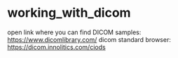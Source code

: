# working_with_dicom
open link where you can find DICOM samples:
https://www.dicomlibrary.com/
dicom standard browser: https://dicom.innolitics.com/ciods
